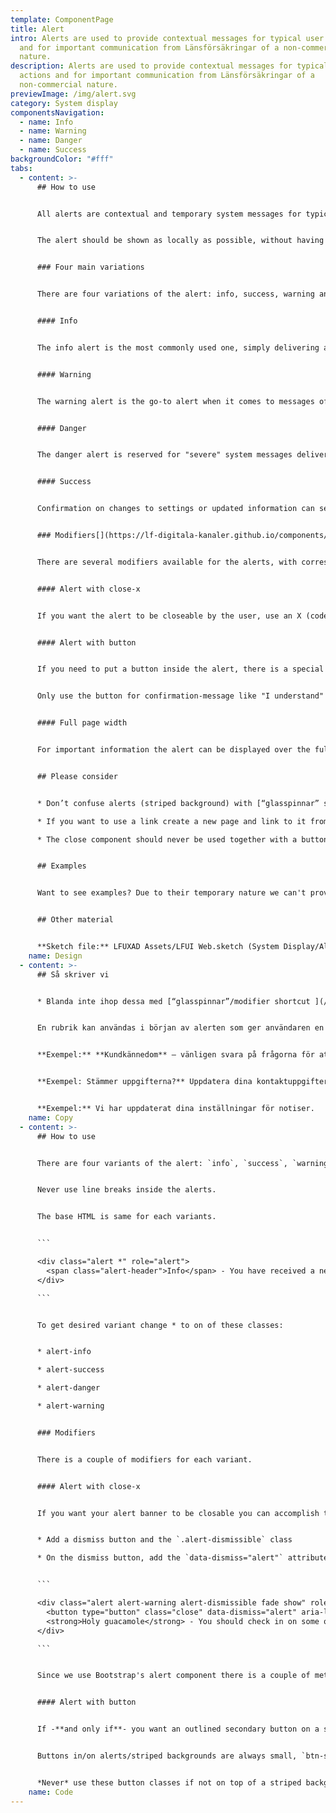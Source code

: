 ```yaml
---
template: ComponentPage
title: Alert
intro: Alerts are used to provide contextual messages for typical user actions
  and for important communication from Länsförsäkringar of a non-commercial
  nature.
description: Alerts are used to provide contextual messages for typical user
  actions and for important communication from Länsförsäkringar of a
  non-commercial nature.
previewImage: /img/alert.svg
category: System display
componentsNavigation:
  - name: Info
  - name: Warning
  - name: Danger
  - name: Success
backgroundColor: "#fff"
tabs:
  - content: >-
      ## How to use


      All alerts are contextual and temporary system messages for typical user actions and notifications. An inline-heading can be set in the beginning of alerts to give a brief idea of the contents. The heading should always be separated from the content with some form of punctation (i.e. .,!?- ). Never use line breaks inside the alerts.


      The alert should be shown as locally as possible, without having to be repeated. That is, don’t display an alert on top of a page if only parts of the page's content is affected but do not put it so far down that the user gets several alerts for the same error. 


      ### Four main variations


      There are four variations of the alert: info, success, warning and danger. Make sure to use the appropriate style to get your message across.


      #### Info


      The info alert is the most commonly used one, simply delivering a message with information that is relevant to the user in the current view. 


      #### Warning


      The warning alert is the go-to alert when it comes to messages of importance demanding focus from the user. When in doubt between using a danger or warning alert, use a warning.


      #### Danger


      The danger alert is reserved for "severe" system messages delivering information of some kind that may hinder or affect the user in its usage of the application, and/or public service announcements that requires the attention of the user (one example includes a notification of a flood in a certain part of the country).


      #### Success


      Confirmation on changes to settings or updated information can see a success alert appearing in order to tell the user that the changes were successful upon clicking a confirm button but staying on the same page. It is however very rarely used in the public web.


      ### Modifiers[](https://lf-digitala-kanaler.github.io/components/web/system-display/alert#modifiers)


      There are several modifiers available for the alerts, with corresponding styling for all four versions.


      #### Alert with close-x


      If you want the alert to be closeable by the user, use an X (code-only component ‘close’) in the far right of the alert.


      #### Alert with button


      If you need to put a button inside the alert, there is a special version of the [secondary buttons](/components/web/button-and-links/buttons#secondary-buttons) for this. Use the outlined button in the same colour as your alert. The button should be placed on the right hand side of the alert. 


      Only use the button for confirmation-message like "I understand" or "Okey", with a closing of the alert as a result. If you want the user to go somewhere else, add a link inside the alert (following recommendations for a [link in a list item](../text/lists), with the link at the end of the message).


      #### Full page width


      For important information the alert can be displayed over the full webpage. Typical examples of this  are "cookie information" and if we have any general messages (like “Our telephone provider has problems so you can’t call us right now” or “Are you affected by the forest fire, call us at phone number”)


      ## Please consider


      * Don’t confuse alerts (striped background) with [“glasspinnar” shortcut ](/components/web/button-and-links/shortcut#alerting-glasspinne)(monocolour background and arrow with commercial content) 

      * If you want to use a link create a new page and link to it from the alert if you can’t get all your information across on one line as the text should be kept short.

      * The close component should never be used together with a button inside an alert. The button replaces the cross as it has the same functionality (even if the user gets redirected).


      ## Examples


      Want to see examples? Due to their temporary nature we can't provide links to live examples. The best way to see examples is to go to the doc site for Mina Sidor, and on the landing page click "dependencies" in the page (not in the top bar). There you can choose to generate an error message, which will be shown further down on the dependencies page. Or, you're lucky and lansforsakringar.se has an alert about corona or scams open.


      ## Other material


      **Sketch file:** LFUXAD Assets/LFUI Web.sketch (System Display/Alert)
    name: Design
  - content: >-
      ## Så skriver vi


      * Blanda inte ihop dessa med [“glasspinnar”/modifier shortcut ](/components/web/button-and-links/shortcut)som är helfärgade, med pil och visas på startsidan av Mina sidor. 


      En rubrik kan användas i början av alerten som ger användaren en hint om vad det handlar om. Rubriken ska då separeras med ett skiljetecken, som tankstreck, frågetecken eller utropstecken. Använd aldrig bindestreck i alerten. Avsluta alltid med punkt. 


      **Exempel:** **Kundkännedom** – vänligen svara på frågorna för att kunna fortsätta använda appen.


      **Exempel: Stämmer uppgifterna?** Uppdatera dina kontaktuppgifter så vi kan nå dig. 


      **Exempel:** Vi har uppdaterat dina inställningar för notiser.
    name: Copy
  - content: >-
      ## How to use


      There are four variants of the alert: `info`, `success`, `warning` and `danger`. Make sure to use the appropriate style to get your message across.


      Never use line breaks inside the alerts.


      The base HTML is same for each variants. 


      ```

      <div class="alert *" role="alert">
        <span class="alert-header">Info</span> - You have received a new message. <a href="#">Click here to read</a>
      </div>

      ```


      To get desired variant change * to on of these classes:


      * alert-info

      * alert-success

      * alert-danger

      * alert-warning


      ### Modifiers


      There is a couple of modifiers for each variant.


      #### Alert with close-x


      If you want your alert banner to be closable you can accomplish this by adding some classes and markup. You will not need any extra javascript to make this work( except if you want to store if the user have closed it).


      * Add a dismiss button and the `.alert-dismissible` class

      * On the dismiss button, add the `data-dismiss="alert"` attribute, which triggers the JavaScript functionality.


      ```

      <div class="alert alert-warning alert-dismissible fade show" role="alert">
        <button type="button" class="close" data-dismiss="alert" aria-label="Stäng"><span class="sr-only">Stäng</span></button>
        <strong>Holy guacamole</strong> - You should check in on some of those fields below.
      </div>

      ```


      Since we use Bootstrap's alert component there is a couple of methods and event avalible for you. You can read more about them [here](https://getbootstrap.com/docs/4.0/components/alerts/) 


      #### Alert with button


      If -**and only if**- you want an outlined secondary button on a striped background (using the background utility class or if it is inside an alert), you may use the respective special-case outlined button for that type of striped background. If it is on the `info`-stripes, use `btn-outline-info` if it is on the `danger`-stripes, use `btn-outline-danger` and vice-versa for `success` and `warning`.


      Buttons in/on alerts/striped backgrounds are always small, `btn-sm`.


      *Never* use these button classes if not on top of a striped background.
    name: Code
---
```


